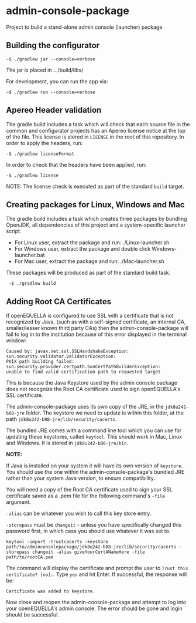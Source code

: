 # admin-console-package
Project to build a stand-alone admin console (launcher) package

## Building the configurator
```
~$ ./gradlew jar --console=verbose
```
The jar is placed in .../build/libs/

For development, you can run the app via:

```
~$ ./gradlew run --console=verbose
```

## Apereo Header validation
The gradle build includes a task which will check that each source file in the common and configurator projects has an Apereo 
license notice at the top of the file. This license is stored in `LICENSE` in the root of this repository.
In order to apply the headers, run:

```
-$ ./gradlew licenseFormat
```
 In order to check that the headers have been applied, run:
 
 ```
 -$ ./gradlew license
 ```
NOTE: The license check is executed as part of the standard `build` target.

## Creating packages for Linux, Windows and Mac
The gradle build includes a task which creates three packages by bundling OpenJDK, all dependencies of this project and a system-specific launcher script.

* For Linux user, extract the package and run: ./Linux-launcher.sh
* For Windows user, extract the package and double click Windows-launcher.bat
* For Mac user, extract the package and run: ./Mac-launcher.sh

These packages will be produced as part of the standard build task.
 
 ```
  -$ ./gradlew build
 ```

## Adding Root CA Certificates
If openEQUELLA is configured to use SSL with a certificate that is not recognized by Java, (such as with a self-signed certificate, an internal CA, smaller/lesser known third party CAs)
then the admin-console-package will fail to log in to the institution because of this error displayed in the terminal window: 

```
Caused by: javax.net.ssl.SSLHandshakeException: sun.security.validator.ValidatorException: 
PKIX path building failed: sun.security.provider.certpath.SunCertPathBuilderException: 
unable to find valid certification path to requested target
```

This is because the Java Keystore used by the admin console package does not recognize the Root CA certificate used to sign openEQUELLA's SSL certificate.

The admin-console-package uses its own copy of the JRE, in the `jdk8u242-b08-jre` folder. 
The keystore we need to update is within this folder, at the path `jdk8u242-b08-jre/lib/security/cacerts`.

The bundled JRE comes with a command line tool which you can use for updating these keystores, called `keytool`. 
This should work in Mac, Linux and Windows. It is stored in `jdk8u242-b08-jre/bin`.

**NOTE:**

If Java is installed on your system it will have its own version of `keystore`. 
You should use the one within the admin-console-package's bundled JRE rather than your system Java version, to ensure compatibility.

You will need a copy of the Root CA certificate used to sign your SSL certificate saved as a .pem file for the following command's `-file` argument.

`-alias` can be whatever you wish to call this key store entry.

`-storepass` must be `changeit` - unless you have specifically changed this password first, 
in which case you should use whatever it was set to.

```
keytool -import -trustcacerts -keystore path/to/adminconsolepackage/jdk8u242-b08-jre/lib/security/cacerts -storepass changeit -alias giveYourCertANameHere -file path/to/rootCA.pem
```

The command will display the certificate and prompt the user to `Trust this certificate? [no]:`. Type `yes` and hit Enter.
If successful, the response will be:

    Certificate was added to keystore.

Now close and reopen the admin-console-package and attempt to log into your openEQUELLA's admin console. The error should be gone and login should be successful.

